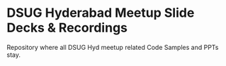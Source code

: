 # DSUG Hyderabad Meetup Slide Decks & Recordings

Repository where all DSUG Hyd meetup related Code Samples and PPTs stay.

